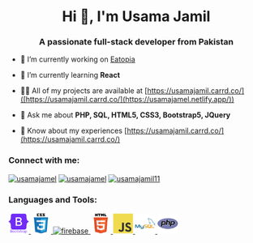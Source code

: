 <h1 align="center">Hi 👋, I'm Usama Jamil</h1>
<h3 align="center">A passionate full-stack developer from Pakistan</h3>

- 🔭 I’m currently working on [Eatopia](https://theeatopia.netlify.app/)

- 🌱 I’m currently learning **React**

- 👨‍💻 All of my projects are available at [https://usamajamil.carrd.co/]([https://usamajamil.carrd.co/](https://usamajamel.netlify.app/))

- 💬 Ask me about **PHP, SQL, HTML5, CSS3, Bootstrap5, JQuery**

- 📄 Know about my experiences [https://usamajamil.carrd.co/](https://usamajamil.carrd.co/)

<h3 align="left">Connect with me:</h3>
<p align="left">
<a href="https://instagram.com/usamajamel" target="blank"><img align="center" src="https://raw.githubusercontent.com/rahuldkjain/github-profile-readme-generator/master/src/images/icons/Social/instagram.svg" alt="usamajamel" height="30" width="40" /></a>
<a href="https://dribbble.com/usamajamel" target="blank"><img align="center" src="https://raw.githubusercontent.com/rahuldkjain/github-profile-readme-generator/master/src/images/icons/Social/dribbble.svg" alt="usamajamel" height="30" width="40" /></a>
<a href="https://www.behance.net/usamajamil11" target="blank"><img align="center" src="https://raw.githubusercontent.com/rahuldkjain/github-profile-readme-generator/master/src/images/icons/Social/behance.svg" alt="usamajamil11" height="30" width="40" /></a>
</p>

<h3 align="left">Languages and Tools:</h3>
<p align="left"> <a href="https://getbootstrap.com" target="_blank" rel="noreferrer"> <img src="https://raw.githubusercontent.com/devicons/devicon/master/icons/bootstrap/bootstrap-plain-wordmark.svg" alt="bootstrap" width="40" height="40"/> </a> <a href="https://www.w3schools.com/css/" target="_blank" rel="noreferrer"> <img src="https://raw.githubusercontent.com/devicons/devicon/master/icons/css3/css3-original-wordmark.svg" alt="css3" width="40" height="40"/> </a> <a href="https://firebase.google.com/" target="_blank" rel="noreferrer"> <img src="https://www.vectorlogo.zone/logos/firebase/firebase-icon.svg" alt="firebase" width="40" height="40"/> </a> <a href="https://www.w3.org/html/" target="_blank" rel="noreferrer"> <img src="https://raw.githubusercontent.com/devicons/devicon/master/icons/html5/html5-original-wordmark.svg" alt="html5" width="40" height="40"/> </a> <a href="https://developer.mozilla.org/en-US/docs/Web/JavaScript" target="_blank" rel="noreferrer"> <img src="https://raw.githubusercontent.com/devicons/devicon/master/icons/javascript/javascript-original.svg" alt="javascript" width="40" height="40"/> </a> <a href="https://www.mysql.com/" target="_blank" rel="noreferrer"> <img src="https://raw.githubusercontent.com/devicons/devicon/master/icons/mysql/mysql-original-wordmark.svg" alt="mysql" width="40" height="40"/> </a> <a href="https://www.php.net" target="_blank" rel="noreferrer"> <img src="https://raw.githubusercontent.com/devicons/devicon/master/icons/php/php-original.svg" alt="php" width="40" height="40"/> </a> </p>
